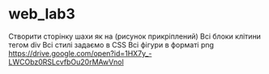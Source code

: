 # web_lab3
Створити сторінку шахи як на (рисунок прикріплений) 
Всі блоки клітини тегом div 
Всі стилі задаємо в CSS 
Всі фігури в форматі png https://drive.google.com/open?id=1HX7y_-LWCObz0RSLcvfbOu20rMAwVnol
